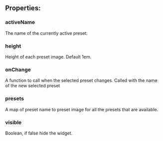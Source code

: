 ## Properties:

### activeName
The name of the currently active preset.

### height
Height of each preset image.  Default 1em.

### onChange
A function to call when the selected preset changes.  Called with the name of the new selected preset

### presets
A map of preset name to preset image for all the presets that are available.

### visible
Boolean, if false hide the widget.
